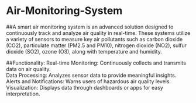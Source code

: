 # Air-Monitoring-System

##A smart air monitoring system is an advanced solution designed to continuously track and analyze air quality in real-time. These systems utilize a variety of sensors to measure key air pollutants such as carbon dioxide (CO2), particulate matter (PM2.5 and PM10), nitrogen dioxide (NO2), sulfur dioxide (SO2), ozone (O3), along with temperature and humidity.

##Functionality:
Real-time Monitoring: Continuously collects and transmits data on air quality.<br>
Data Processing: Analyzes sensor data to provide meaningful insights.<br>
Alerts and Notifications: Warns users of hazardous air quality levels.<br>
Visualization: Displays data through dashboards or apps for easy interpretation.
